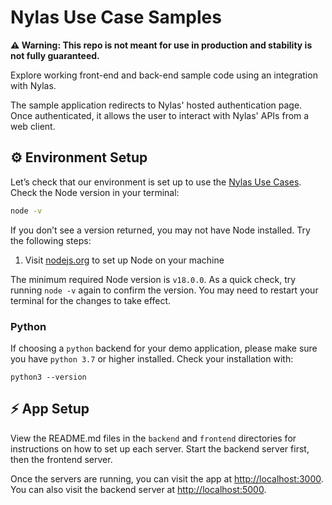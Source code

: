 # Nylas Use Case Samples

**⚠️ Warning: This repo is not meant for use in production and stability is not fully guaranteed.**

Explore working front-end and back-end sample code using an integration with Nylas.

The sample application redirects to Nylas' hosted authentication page. Once authenticated, it allows the user to interact with Nylas' APIs from a web client.

## ⚙️ Environment Setup

Let’s check that our environment is set up to use the [Nylas Use Cases](https://github.com/nylas/use-cases). Check the Node version in your terminal:

```bash
node -v
```

If you don’t see a version returned, you may not have Node installed. Try the following steps:

1. Visit [nodejs.org](https://nodejs.org/en/) to set up Node on your machine

The minimum required Node version is `v18.0.0`. As a quick check, try running `node -v` again to confirm the version. You may need to restart your terminal for the changes to take effect.

### Python

If choosing a `python` backend for your demo application, please make sure you have `python 3.7` or higher installed. Check your installation with:

```
python3 --version
```

## ⚡️ App Setup

View the README.md files in the `backend` and `frontend` directories for instructions on how to set up each server. Start the backend server first, then the frontend server.

Once the servers are running, you can visit the app at [http://localhost:3000](http://localhost:3000). You can also visit the backend server at [http://localhost:5000](http://localhost:5000).